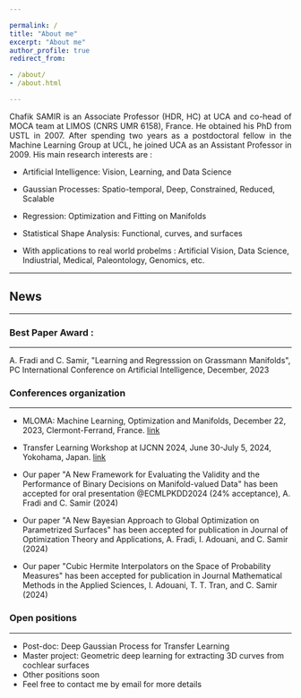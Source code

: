 ```yaml
---

permalink: /
title: "About me"
excerpt: "About me"
author_profile: true
redirect_from: 

- /about/
- /about.html

---
```

<p align="justify">
Chafik SAMIR is an Associate Professor (HDR, HC) at UCA and co-head of MOCA team at  LIMOS (CNRS UMR 6158), France. He obtained his PhD from USTL in 2007. After spending two years as a postdoctoral fellow in the Machine Learning Group at UCL, he joined UCA as an Assistant Professor in 2009. His main research interests are : </p>
  
- Artificial Intelligence: Vision, Learning, and  Data Science
- Gaussian Processes: Spatio-temporal, Deep, Constrained, Reduced, Scalable
- Regression: Optimization and Fitting on Manifolds
- Statistical Shape Analysis: Functional, curves, and surfaces

- With applications to real world probelms : Artificial Vision, Data Science, Indiustrial, Medical, Paleontology, Genomics,   etc.
  
-------------------
## News 
-------------------

### Best Paper Award :
---------------------
A. Fradi and C. Samir, "Learning and Regresssion on Grassmann Manifolds", 
PC International Conference on Artificial Intelligence, December, 2023

### Conferences organization
-------------------
- MLOMA: Machine Learning, Optimization and Manifolds, December 22, 2023, Clermont-Ferrand, France. 
[link](https://mloma.sciencesconf.org/)

- Transfer Learning Workshop at IJCNN 2024, June 30-July 5, 2024, Yokohama, Japan.
[link](https://2024.ieeewcci.org/workshops)

- Our paper "A New Framework for Evaluating the Validity and the Performance of Binary Decisions on Manifold-valued Data"
has been accepted for oral presentation  @ECMLPKDD2024 (24% acceptance), A. Fradi and C. Samir (2024)

- Our paper "A New Bayesian Approach to Global Optimization on  Parametrized Surfaces" has been accepted for publication in Journal of Optimization Theory and Applications, A. Fradi, I. Adouani, and C. Samir (2024)

-  Our paper "Cubic Hermite Interpolators on the Space of Probability Measures" has been accepted for publication in Journal Mathematical Methods in the Applied Sciences, I. Adouani, T. T. Tran, and C. Samir (2024)
  

### Open positions
-------------------

- Post-doc:  Deep Gaussian Process for Transfer Learning
- Master project: Geometric deep learning for extracting 3D curves from cochlear surfaces     
- Other positions soon 
- Feel free to contact me by email for more details 
